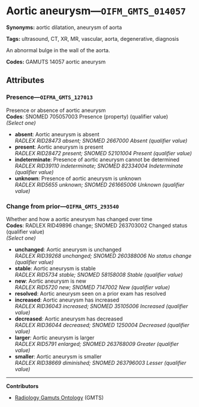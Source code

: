 # Aortic aneurysm—`OIFM_GMTS_014057`

**Synonyms:** aortic dilatation, aneurysm of aorta

**Tags:** ultrasound, CT, XR, MR, vascular, aorta, degenerative, diagnosis

An abnormal bulge in the wall of the aorta.

**Codes:** GAMUTS 14057 aortic aneurysm

## Attributes

### Presence—`OIFMA_GMTS_127013`

Presence or absence of aortic aneurysm  
**Codes**: SNOMED 705057003 Presence (property) (qualifier value)  
*(Select one)*

- **absent**: Aortic aneurysm is absent  
_RADLEX RID28473 absent; SNOMED 2667000 Absent (qualifier value)_
- **present**: Aortic aneurysm is present  
_RADLEX RID28472 present; SNOMED 52101004 Present (qualifier value)_
- **indeterminate**: Presence of aortic aneurysm cannot be determined  
_RADLEX RID39110 indeterminate; SNOMED 82334004 Indeterminate (qualifier value)_
- **unknown**: Presence of aortic aneurysm is unknown  
_RADLEX RID5655 unknown; SNOMED 261665006 Unknown (qualifier value)_

### Change from prior—`OIFMA_GMTS_293540`

Whether and how a aortic aneurysm has changed over time  
**Codes**: RADLEX RID49896 change; SNOMED 263703002 Changed status (qualifier value)  
*(Select one)*

- **unchanged**: Aortic aneurysm is unchanged  
_RADLEX RID39268 unchanged; SNOMED 260388006 No status change (qualifier value)_
- **stable**: Aortic aneurysm is stable  
_RADLEX RID5734 stable; SNOMED 58158008 Stable (qualifier value)_
- **new**: Aortic aneurysm is new  
_RADLEX RID5720 new; SNOMED 7147002 New (qualifier value)_
- **resolved**: Aortic aneurysm seen on a prior exam has resolved  
- **increased**: Aortic aneurysm has increased  
_RADLEX RID36043 increased; SNOMED 35105006 Increased (qualifier value)_
- **decreased**: Aortic aneurysm has decreased  
_RADLEX RID36044 decreased; SNOMED 1250004 Decreased (qualifier value)_
- **larger**: Aortic aneurysm is larger  
_RADLEX RID5791 enlarged; SNOMED 263768009 Greater (qualifier value)_
- **smaller**: Aortic aneurysm is smaller  
_RADLEX RID38669 diminished; SNOMED 263796003 Lesser (qualifier value)_

---

**Contributors**

- [Radiology Gamuts Ontology](https://gamuts.net/) (GMTS)